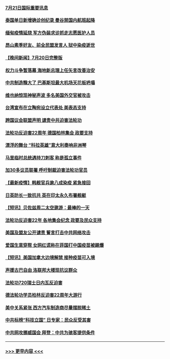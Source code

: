 #### [7月21日国际重要讯息](../pages/prog202/a103170661.md?t=07211751) 
#### [泰国单日新增确诊创纪录 曼谷禁国内航班起降](../pages/prog202/a103170619.md?t=07211751) 
#### [缅甸疫情延烧 军方伪装求诊抓走志愿医护人员](../pages/prog202/a103170511.md?t=07211751) 
#### [昂山素季好友、前全民盟发言人 狱中染疫逝世](../pages/prog202/a103170500.md?t=07211751) 
#### [【晚间新闻】7月20日完整版](../pages/prog202/a103170440.md?t=07211751) 
#### [权力斗争暂落幕 海地新总理上任矢言改善治安](../pages/prog202/a103170452.md?t=07211751) 
#### [中共制造糗大了 巴基斯坦最大机场天花板坍塌](../pages/prog202/a103169719.md?t=07211751) 
#### [维也纳惊现神秘声波 多名美国外交官被攻击](../pages/prog202/a103169362.md?t=07211751) 
#### [台湾宣布在立陶宛设立代表处  美表态支持](../pages/prog202/a103170265.md?t=07211751) 
#### [跨国议会联盟声明 谴责中共迫害法轮功](../pages/prog202/a103170199.md?t=07211751) 
#### [法轮功反迫害22周年  德国柏林集会  政要支持](../pages/prog202/a103170171.md?t=07211751) 
#### [漂浮的舞台 “科拉英雄”意大利奏响非洲琴](../pages/prog202/a103170173.md?t=07211751) 
#### [马里临时总统遇持刀刺客 称是孤立事件](../pages/prog202/a103170160.md?t=07211751) 
#### [加30多议员联署 呼吁制裁迫害法轮功官员](../pages/prog202/a103170145.md?t=07211751) 
#### [【最新疫情】韩舰官兵逾八成染疫 紧急接回](../pages/prog202/a103169963.md?t=07211751) 
#### [日英防长一致抗共 英在印太永久布署舰艇](../pages/prog202/a103169976.md?t=07211751) 
#### [【短讯】贝佐兹周二太空遨游：最棒的一天](../pages/prog202/a103169961.md?t=07211751) 
#### [法轮功反迫害22年 各地集会纪念 政要及民众支持](../pages/prog202/a103169974.md?t=07211751) 
#### [美国及盟友公开谴责 誓言打击中共网络攻击](../pages/prog202/a103169980.md?t=07211751) 
#### [爱国生意穿帮 女网红谎称在菲国打中国疫苗被踢爆](../pages/prog202/a103169927.md?t=07211751) 
#### [【短讯】美国加拿大边境解禁 接种疫苗可入境](../pages/prog202/a103169922.md?t=07211751) 
#### [声援古巴自由 洛联邦大楼现抗议群众](../pages/prog202/a103169901.md?t=07211751) 
#### [法轮功720瑞士日内瓦反迫害](../pages/prog202/a103169888.md?t=07211751) 
#### [德法轮功学员柏林反迫害22周年大游行](../pages/prog202/a103169882.md?t=07211751) 
#### [美中关系紧张 西方汽车制造商尽量摆脱稀土](../pages/prog202/a103169739.md?t=07211751) 
#### [中共标榜“科技立国” 日专家：民众反受其害](../pages/prog202/a103169674.md?t=07211751) 
#### [中共网攻挪威国会 拜登：中共为骇客提供条件](../pages/prog202/a103169670.md?t=07211751) 

----
#### [ >>> 更早内容 <<< ](../indexes/prog202-earlier.md)

